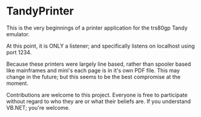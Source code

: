 # TandyPrinter
This is the very beginnings of a printer application for the trs80gp Tandy emulator.

At this point, it is ONLY a listener; and specifically listens on localhost using port 1234.

Because these printers were largely line based, rather than spooler based like mainframes
and mini's each page is in it's own PDF file.  This may change in the future; but this seems
to be the best compromise at the moment.

Contributions are welcome to this project.  Everyone is free to participate without
regard to who they are or what their beliefs are.  If you understand VB.NET; you're 
welcome.
